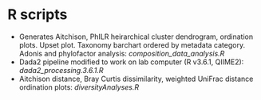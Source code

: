 # R scripts
* Generates Aitchison, PhILR heirarchical cluster dendrogram, ordination plots. Upset plot. Taxonomy barchart ordered by metadata category. Adonis and phylofactor analysis: *composition_data_analysis.R*
* Dada2 pipeline modified to work on lab computer (R v3.6.1, QIIME2): *dada2_processing.3.6.1.R*
* Aitchison distance, Bray Curtis dissimilarity, weighted UniFrac distance ordination plots: *diversityAnalyses.R*
